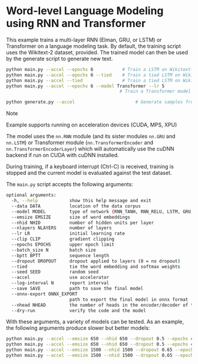 # Word-level Language Modeling using RNN and Transformer

This example trains a multi-layer RNN (Elman, GRU, or LSTM) or Transformer on a language modeling task. By default, the training script uses the Wikitext-2 dataset, provided.
The trained model can then be used by the generate script to generate new text.

```bash
python main.py --accel --epochs 6           # Train a LSTM on Wikitext-2.
python main.py --accel --epochs 6 --tied    # Train a tied LSTM on Wikitext-2.
python main.py --accel --tied               # Train a tied LSTM on Wikitext-2for 40 epochs.
python main.py --accel --epochs 6 --model Transformer --lr 5
                                           # Train a Transformer model on Wikitext-2.

python generate.py --accel                       # Generate samples from the default model checkpoint.
```

> [!NOTE] 
> Example supports running on acceleration devices (CUDA, MPS, XPU)

The model uses the `nn.RNN` module (and its sister modules `nn.GRU` and `nn.LSTM`) or Transformer module (`nn.TransformerEncoder` and `nn.TransformerEncoderLayer`) which will automatically use the cuDNN backend if run on CUDA with cuDNN installed.

During training, if a keyboard interrupt (Ctrl-C) is received, training is stopped and the current model is evaluated against the test dataset.

The `main.py` script accepts the following arguments:

```bash
optional arguments:
  -h, --help            show this help message and exit
  --data DATA           location of the data corpus
  --model MODEL         type of network (RNN_TANH, RNN_RELU, LSTM, GRU, Transformer)
  --emsize EMSIZE       size of word embeddings
  --nhid NHID           number of hidden units per layer
  --nlayers NLAYERS     number of layers
  --lr LR               initial learning rate
  --clip CLIP           gradient clipping
  --epochs EPOCHS       upper epoch limit
  --batch_size N        batch size
  --bptt BPTT           sequence length
  --dropout DROPOUT     dropout applied to layers (0 = no dropout)
  --tied                tie the word embedding and softmax weights
  --seed SEED           random seed
  --accel               use accelerator
  --log-interval N      report interval
  --save SAVE           path to save the final model
  --onnx-export ONNX_EXPORT
                        path to export the final model in onnx format
  --nhead NHEAD         the number of heads in the encoder/decoder of the transformer model
  --dry-run             verify the code and the model
```

With these arguments, a variety of models can be tested.
As an example, the following arguments produce slower but better models:

```bash
python main.py --accel --emsize 650 --nhid 650 --dropout 0.5 --epochs 40
python main.py --accel --emsize 650 --nhid 650 --dropout 0.5 --epochs 40 --tied
python main.py --accel --emsize 1500 --nhid 1500 --dropout 0.65 --epochs 40
python main.py --accel --emsize 1500 --nhid 1500 --dropout 0.65 --epochs 40 --tied
```
